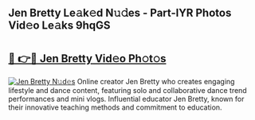 ## Jen Bretty Le𝚊k𝚎d N𝚞𝚍es - Part-lYR Photos Vid𝚎o Le𝚊ks 9hqGS

# <h2><a href="http://fbdho9.evod.top/?m=Jen+Bretty">🔗 👉🔴 Jen Bretty Vid𝚎o Ph𝚘t𝚘s</a></h2>

[![Jen Bretty N𝚞d𝚎s](https://i.imgur.com/8V9OHl7.gif)](http://fbdho9.evod.top/?m=Jen+Bretty)
Online creator Jen Bretty who creates engaging lifestyle and dance content, featuring solo and collaborative dance trend performances and mini vlogs. Influential educator Jen Bretty, known for their innovative teaching methods and commitment to education. 
